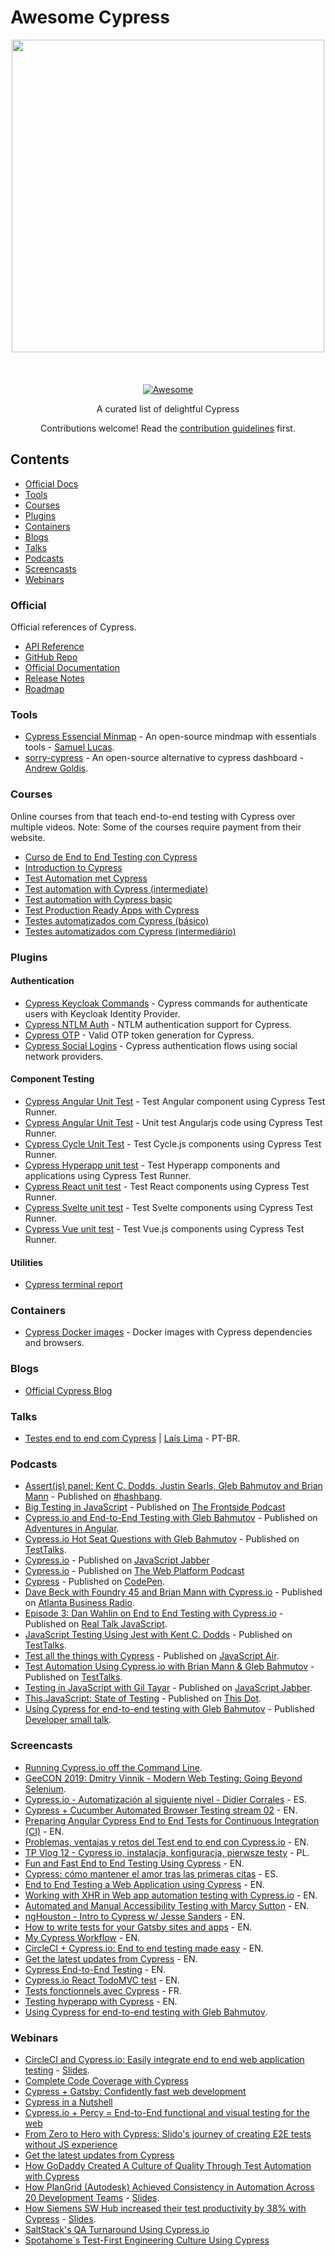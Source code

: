 # Awesome Cypress

<div align="center">
  <div>
    <img src="https://cloud.githubusercontent.com/assets/1268976/20607953/d7ae489c-b24a-11e6-9cc4-91c6c74c5e88.png" width="500" />
  </div>
  <br>
	<br>
	<br>
	<a href="https://awesome.re">
		<img src="https://awesome.re/badge-flat2.svg" alt="Awesome">
	</a>

  <p>A curated list of delightful Cypress</p>
  <p>Contributions welcome! Read the <a href="contributing.md">contribution guidelines</a> first.</p>
</div>

## Contents

- [Official Docs](#official)
- [Tools](#tools)
- [Courses](#courses)
- [Plugins](#plugins)
- [Containers](#containers)
- [Blogs](#blogs)
- [Talks](#talks)
- [Podcasts](#podcasts)
- [Screencasts](#screencasts)
- [Webinars](#webinars)

### Official

Official references of Cypress.

- [API Reference](https://docs.cypress.io/api/api/table-of-contents.html)
- [GitHub Repo](https://github.com/cypress-io/cypress)
- [Official Documentation](https://docs.cypress.io/guides/overview/why-cypress.html)
- [Release Notes](https://github.com/cypress-io/cypress/releases)
- [Roadmap](https://docs.cypress.io/guides/references/roadmap.html#Upcoming-features)

### Tools

- [Cypress Essencial Minmap](https://github.com/samlucax/cypress-essencial-mindmap) - An open-source mindmap with essentials tools - [Samuel Lucas](https://github.com/samlucax).
- [sorry-cypress](https://github.com/agoldis/sorry-cypress/) - An open-source alternative to cypress dashboard - [Andrew Goldis](https://github.com/agoldis).

### Courses

Online courses from that teach end-to-end testing with Cypress over multiple videos. Note: Some of the courses require payment from their website.

- [Curso de End to End Testing con Cypress](https://platzi.com/cursos/testing-cypress/)
- [Introduction to Cypress](https://testautomationu.applitools.com/cypress-tutorial/)
- [Test Automation met Cypress](https://training.xebia.com/quality-test-automation/test-automation-using-cypress)
- [Test automation with Cypress (intermediate)](https://www.udemy.com/course/test-automation-with-cypress-intermediate/)
- [Test automation with Cypress basic](https://www.udemy.com/course/test-automation-with-cypress-basic/)
- [Test Production Ready Apps with Cypress](https://egghead.io/courses/test-production-ready-apps-with-cypress)
- [Testes automatizados com Cypress (básico)](https://www.udemy.com/course/testes-automatizados-com-cypress-basico/)
- [Testes automatizados com Cypress (intermediário)](https://www.udemy.com/course/testes-automatizados-com-cypress-intermediario/)

### Plugins

#### Authentication 

- [Cypress Keycloak Commands](https://github.com/Fredx87/cypress-keycloak-commands) - Cypress commands for authenticate users with Keycloak Identity Provider.
- [Cypress NTLM Auth](https://github.com/bjowes/cypress-ntlm-auth) - NTLM authentication support for Cypress.
- [Cypress OTP](https://github.com/NoriSte/cypress-otp) - Valid OTP token generation for Cypress.
- [Cypress Social Logins](https://github.com/lirantal/cypress-social-logins) - Cypress authentication flows using social network providers.

#### Component Testing 

- [Cypress Angular Unit Test](https://github.com/bahmutov/cypress-angular-unit-test) - Test Angular component using Cypress Test Runner.
- [Cypress Angular Unit Test](https://github.com/bahmutov/cypress-angularjs-unit-test) - Unit test Angularjs code using Cypress Test Runner.
- [Cypress Cycle Unit Test](https://github.com/bahmutov/cypress-cycle-unit-test) - Test Cycle.js components using Cypress Test Runner.
- [Cypress Hyperapp unit test](https://github.com/bahmutov/cypress-hyperapp-unit-test) - Test Hyperapp components and applications using Cypress Test Runner.
- [Cypress React unit test](https://github.com/bahmutov/cypress-react-unit-test) - Test React components using Cypress Test Runner.
- [Cypress Svelte unit test](https://github.com/bahmutov/cypress-svelte-unit-test) - Test Svelte components using Cypress Test Runner.
- [Cypress Vue unit test](https://github.com/bahmutov/cypress-vue-unit-test) - Test Vue.js components using Cypress Test Runner.

#### Utilities
- [Cypress terminal report](https://github.com/archfz/cypress-terminal-report)

### Containers

- [Cypress Docker images](https://github.com/cypress-io/cypress-docker-images) - Docker images with Cypress dependencies and browsers.

### Blogs

- [Official Cypress Blog](https://www.cypress.io/blog/)

### Talks

- [Testes end to end com Cypress](https://t.co/57UlB5ht9T?amp=1) | [Laís Lima](https://twitter.com/laislima_dev) - PT-BR.

### Podcasts

- [Assert(js) panel: Kent C. Dodds, Justin Searls, Gleb Bahmutov and Brian Mann](https://www.youtube.com/watch?v=ltzNIOF_L3E&feature=youtu.be) - Published on [#hashbang](https://www.youtube.com/playlist?list=PLZ66c9_z3umOuPSGsTu3mfzt6PGZeUyQZ).
- [Big Testing in JavaScript](https://frontsidethepodcast.simplecast.fm/20b2f6da) - Published on [The Frontside Podcast](https://frontsidethepodcast.simplecast.fm/)
- [Cypress.io and End-to-End Testing with Gleb Bahmutov](https://devchat.tv/adv-in-angular/aia-155-cypress-io-end-end-testing-gleb-bahmutov/) - Published on [Adventures in Angular](https://devchat.tv/adv-in-angular).
- [Cypress.io Hot Seat Questions with Gleb Bahmutov](https://www.joecolantonio.com/testtalks/256-gleb-bahmutov/) - Published on [TestTalks](https://joecolantonio.com/testtalks/).
- [Cypress.io](https://devchat.tv/js-jabber/224-jsj-cypress-js-with-brian-mann/) - Published on [JavaScript Jabber](https://devchat.tv/podcasts/js-jabber/)
- [Cypress.io](https://thewebplatformpodcast.com/164-cypressio) - Published on [The Web Platform Podcast](https://thewebplatformpodcast.com/)
- [Cypress](https://blog.codepen.io/2018/10/16/195-cypress/) - Published on [CodePen](https://blog.codepen.io/).
- [Dave Beck with Foundry 45 and Brian Mann with Cypress.io](https://businessradiox.com/podcast/atlanta-business-radio/dave-beck/) - Published on [Atlanta Business Radio](http://businessradiox.com/).
- [Episode 3: Dan Wahlin on End to End Testing with Cypress.io](https://realtalkjavascript.simplecast.fm/e03e32ef) - Published on [Real Talk JavaScript](https://realtalkjavascript.simplecast.fm/).
- [JavaScript Testing Using Jest with Kent C. Dodds](https://testguild.com/podcasts/automation/195-javascript-testing-using-jest-with-kent-c-dodds/) - Published on [TestTalks](https://joecolantonio.com/testtalks/).
- [Test all the things with Cypress](https://javascriptair.com/episodes/2016-09-21/) - Published on [JavaScript Air](https://javascriptair.com/).
- [Test Automation Using Cypress.io with Brian Mann & Gleb Bahmutov](https://testguild.com/podcasts/automation/177-cyrpress-io-brian-mann-gleb-bahmutov/) - Published on [TestTalks](https://joecolantonio.com/testtalks/).
- [Testing in JavaScript with Gil Tayar](https://devchat.tv/js-jabber/jsj-341-testing-in-javascript-with-gil-tayar/) - Published on [JavaScript Jabber](https://devchat.tv/js-jabber).
- [This.JavaScript: State of Testing](https://www.youtube.com/watch?v=iycQpCFBASE) - Published on [This Dot](https://www.thisdot.co/).
- [Using Cypress for end-to-end testing with Gleb Bahmutov](https://www.youtube.com/watch?v=zTHQqiu_y0Q&list=PLkp6BbeMCOm3TYAIPYkv1R8ESme8xlHVV&index=4) - Published [Developer small talk](https://www.youtube.com/playlist?list=PLkp6BbeMCOm3TYAIPYkv1R8ESme8xlHVV).

### Screencasts

- [Running Cypress.io off the Command Line](https://www.youtube.com/watch?v=Eprov0EKRfQ).
- [GeeCON 2019: Dmitry Vinnik - Modern Web Testing: Going Beyond Selenium](https://www.youtube.com/watch?v=1m2AcmiEdpI).
- [Cypress.io - Automatización al siguiente nivel - Didier Corrales](https://www.youtube.com/watch?v=9IVA2HTtlL0) - ES.
- [Cypress + Cucumber Automated Browser Testing stream 02](https://www.youtube.com/watch?v=JNYia3gHCc4) - EN.
- [Preparing Angular Cypress End to End Tests for Continuous Integration (CI)](https://www.youtube.com/watch?v=WOCrIhqk7Js) - EN.
- [Problemas, ventajas y retos del Test end to end con Cypress.io](https://www.youtube.com/watch?v=rA_1fPa38Tg) - EN.
- [TP Vlog 12 - Cypress io, instalacja, konfiguracja, pierwsze testy](https://www.youtube.com/watch?v=WvmGRZNw6j8&t=1s) - PL.
- [Fun and Fast End to End Testing Using Cypress](https://www.youtube.com/watch?v=zpn0f4sKUNw) - EN.
- [Cypress: cómo mantener el amor tras las primeras citas](https://www.youtube.com/watch?v=LlF6VhAAm7g) - ES.
- [End to End Testing a Web Application using Cypress](https://www.youtube.com/watch?v=woI490HRM34) - EN.
- [Working with XHR in Web app automation testing with Cypress.io](https://www.youtube.com/watch?v=JNYia3gHCc4) - EN.
- [Automated and Manual Accessibility Testing with Marcy Sutton](https://www.youtube.com/watch?v=IADSsClWVtA) - EN.
- [ngHouston - Intro to Cypress w/ Jesse Sanders](https://www.youtube.com/watch?v=tM2KRTE3F6Y) - EN.
- [How to write tests for your Gatsby sites and apps](https://www.twitch.tv/jlengstorf) - EN.
- [My Cypress Workflow](https://www.youtube.com/channel/UCt7yOnL7bI7yCa1Xe_GTjJQ) - EN.
- [CircleCI + Cypress.io: End to end testing made easy](https://www.youtube.com/watch?v=J-xbNtKgXfY) - EN.
- [Get the latest updates from Cypress](https://www.youtube.com/watch?v=FfqD1ExUGlw) - EN.
- [Cypress End-to-End Testing](https://www.youtube.com/watch?v=7N63cMKosIE) - EN.
- [Cypress.io React TodoMVC test](https://www.youtube.com/watch?v=nq_WRILIFTw) - EN.
- [Tests fonctionnels avec Cypress](https://www.youtube.com/watch?v=CC-1i0bMIoA) - FR.
- [Testing hyperapp with Cypress](https://www.youtube.com/watch?v=w8liCoPsDIU) - EN.
- [Using Cypress for end-to-end testing with Gleb Bahmutov](https://www.youtube.com/watch?v=zTHQqiu_y0Q).

### Webinars

- [CircleCI and Cypress.io: Easily integrate end to end web application testing](https://www.youtube.com/watch?v=J-xbNtKgXfY) - [Slides](https://slides.com/bahmutov/circleci-cypress-orb).
- [Complete Code Coverage with Cypress](https://www.youtube.com/watch?v=C8g5X4vCZJA)
- [Cypress + Gatsby: Confidently fast web development](https://www.youtube.com/watch?v=Tx6Lg9mwcCE)
- [Cypress in a Nutshell](https://www.youtube.com/watch?v=LcGHiFnBh3Y)
- [Cypress.io + Percy = End-to-End functional and visual testing for the web](https://www.youtube.com/watch?v=MXfZeE9RQDw)
- [From Zero to Hero with Cypress: Slido's journey of creating E2E tests without JS experience](https://www.youtube.com/watch?v=Vnlwy-qF90c)
- [Get the latest updates from Cypress](https://www.youtube.com/watch?v=FfqD1ExUGlw)
- [How GoDaddy Created A Culture of Quality Through Test Automation with Cypress](https://www.youtube.com/watch?v=ZSbNT-Fff9A)
- [How PlanGrid (Autodesk) Achieved Consistency in Automation Across 20 Development Teams](https://www.youtube.com/watch?v=aaU41lsdX24) - [Slides](https://cypress.slides.com/cypress-io/quality-in-1-million-projects).
- [How Siemens SW Hub increased their test productivity by 38% with Cypress](https://www.youtube.com/watch?v=aMPkaLOpyns) - [Slides](https://slides.com/bahmutov/circleci-cypress-orb).
- [SaltStack's QA Turnaround Using Cypress.io](https://www.youtube.com/watch?v=8iBna-2gIzM)
- [Spotahome´s Test-First Engineering Culture Using Cypress](https://www.youtube.com/watch?v=3YODposgH5A)
